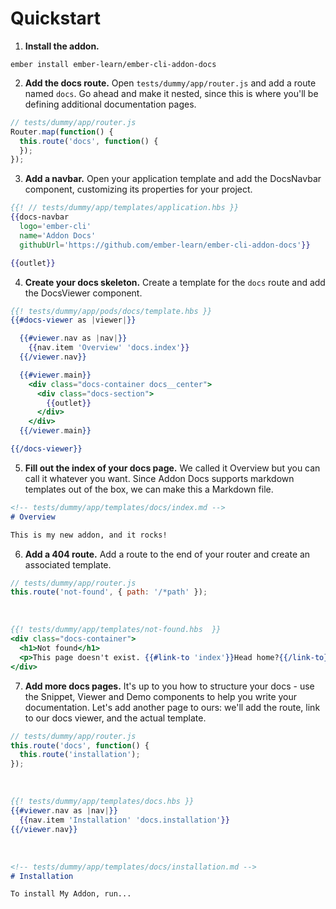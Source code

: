 # Quickstart

1. **Install the addon.**

  ```
  ember install ember-learn/ember-cli-addon-docs
  ```

2. **Add the docs route.** Open `tests/dummy/app/router.js` and add a route named `docs`. Go ahead and make it nested, since this is where you'll be defining additional documentation pages.

  ```js
  // tests/dummy/app/router.js
  Router.map(function() {
    this.route('docs', function() {
    });
  });
  ```

3. **Add a navbar.** Open your application template and add the DocsNavbar component, customizing its properties for your project.

  ```hbs
  {{! // tests/dummy/app/templates/application.hbs }}
  {{docs-navbar
    logo='ember-cli'
    name='Addon Docs'
    githubUrl='https://github.com/ember-learn/ember-cli-addon-docs'}}

  {{outlet}}
  ```

4. **Create your docs skeleton.** Create a template for the `docs` route and add the DocsViewer component.

  ```hbs
  {{! tests/dummy/app/pods/docs/template.hbs }}
  {{#docs-viewer as |viewer|}}

    {{#viewer.nav as |nav|}}
      {{nav.item 'Overview' 'docs.index'}}
    {{/viewer.nav}}

    {{#viewer.main}}
      <div class="docs-container docs__center">
        <div class="docs-section">
          {{outlet}}
        </div>
      </div>
    {{/viewer.main}}

  {{/docs-viewer}}
  ```

5. **Fill out the index of your docs page.** We called it Overview but you can call it whatever you want. Since Addon Docs supports markdown templates out of the box, we can make this a Markdown file.

  ```md
  <!-- tests/dummy/app/templates/docs/index.md -->
  # Overview

  This is my new addon, and it rocks!
  ```

6. **Add a 404 route.** Add a route to the end of your router and create an associated template.

  ```js
  // tests/dummy/app/router.js
  this.route('not-found', { path: '/*path' });
  ```

  <br />

  ```hbs
  {{! tests/dummy/app/templates/not-found.hbs  }}
  <div class="docs-container">
    <h1>Not found</h1>
    <p>This page doesn't exist. {{#link-to 'index'}}Head home?{{/link-to}}</p>
  </div>
  ```

7. **Add more docs pages.** It's up to you how to structure your docs - use the Snippet, Viewer and Demo components to help you write your documentation. Let's add another page to ours: we'll add the route, link to our docs viewer, and the actual template.

  ```js
  // tests/dummy/app/router.js
  this.route('docs', function() {
    this.route('installation');
  });
  ```

  <br />

  ```hbs
  {{! tests/dummy/app/templates/docs.hbs }}
  {{#viewer.nav as |nav|}}
    {{nav.item 'Installation' 'docs.installation'}}
  {{/viewer.nav}}
  ```

  <br />

  ```md
  <!-- tests/dummy/app/templates/docs/installation.md -->
  # Installation

  To install My Addon, run...
  ```
